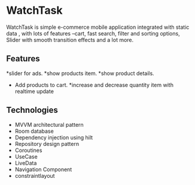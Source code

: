 # WatchTask
WatchTask is simple  e-commerce mobile application integrated with static data ,
with lots of features –cart, fast search, filter and sorting options, Slider with smooth transition effects and a lot more.

## Features
*slider for ads.
*show products item.
*show product details.
* Add products to cart. 
*increase and decrease quantity item with realtime update 


## Technologies
* MVVM architectural pattern
* Room database
* Dependency injection using hilt
* Repository design pattern
* Coroutines
* UseCase
* LiveData 
* Navigation Component
* constraintlayout
